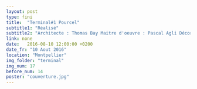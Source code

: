 ```yaml
---
layout: post
type: fini
title:  "Terminal#1 Pourcel"
subtitle1: "Réalisé"
subtitle2: "Architecte : Thomas Bay Maitre d'oeuvre : Pascal Agli Décorateurs: MOCA & Christian Collot"
link: none
date:   2016-08-10 12:00:00 +0200
date_fr: "10 Aout 2016"
location: "Montpellier"
img_folder: "terminal"
img_num: 17
before_num: 14
poster: "couverture.jpg"
---
```

